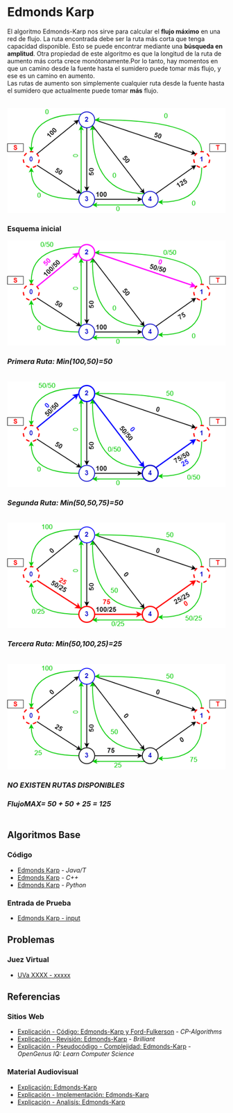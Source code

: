 # Edmonds Karp 

El algoritmo Edmonds-Karp nos sirve para calcular el **flujo máximo** en una red de flujo. La ruta encontrada debe ser la ruta más corta que tenga capacidad disponible. Esto se puede encontrar mediante una **búsqueda en amplitud**. Otra propiedad de este algoritmo es que la longitud de la ruta de aumento más corta crece monótonamente.Por lo tanto, hay momentos en que un camino desde la fuente hasta el sumidero puede tomar más flujo, y ese es un camino en aumento.<br/>
Las rutas de aumento son simplemente cualquier ruta desde la fuente hasta el sumidero que actualmente puede tomar **más** flujo. 
<br/><br/>

![Unsolved Problem](https://github.com/AleS900/prueba/blob/master/assets/EK1.png)<br/>
### Esquema inicial
![Problem Solution Step 1](https://github.com/AleS900/prueba/blob/master/assets/EK2.png)<br/>
### _Primera Ruta:    **Min(100,50)=50**_<br/><br/>
![Problem Solution Step 1](https://github.com/AleS900/prueba/blob/master/assets/EK3%20(1).png)<br/>
### _Segunda Ruta:    **Min(50,50,75)=50**_<br/><br/>
![Problem Solution Step 1](https://github.com/AleS900/prueba/blob/master/assets/EK4.png)<br/>
### _Tercera Ruta:    **Min(50,100,25)=25**_<br/><br/>
![Problem Solution Step 1](https://github.com/AleS900/prueba/blob/master/assets/EKF.png)<br/>
### _**NO EXISTEN RUTAS DISPONIBLES**_
### _**FlujoMAX= 50 + 50 + 25 = 125**_<br/><br/>

## Algoritmos Base
### Código
-  [Edmonds Karp](https://github.com/PaulLandaeta/algoritmica2/blob/master/contenidoeoria%20de%20Grafos/Edmonds_Karp/EdmondsKarp.java) - _Java/T_
-  [Edmonds Karp](https://github.com/PaulLandaeta/algoritmica2/blob/master/contenido/Teoria%20de%20Grafos/Edmonds_Karp/edmonds_karp.cpp) - _C++_
-  [Edmonds Karp](https://github.com/PaulLandaeta/algoritmica2/blob/master/contenido/Teoria%20de%20Grafos/Edmonds_Karp/edmonds_karp) - _Python_

### Entrada de Prueba
-  [Edmonds Karp - input](https://github.com/PaulLandaeta/algoritmica2/blob/master/contenido/Teoria%20de%20Grafos/Edmonds_Karp/in.txt)

## Problemas
### Juez Virtual
-  [UVa XXXX - xxxxx](https://vjudge.net/contest/400028#problem/D)

## Referencias
### Sitios Web 
-  [Explicación - Código: Edmonds-Karp y Ford-Fulkerson](https://cp-algorithms.com/graph/edmonds_karp.html) - _CP-Algorithms_
-  [Explicación - Revisión: Edmonds-Karp](https://brilliant.org/wiki/edmonds-karp-algorithm/) - _Brilliant_
-  [Explicación - Pseudocódigo - Complejidad: Edmonds-Karp](https://iq.opengenus.org/edmonds-karp-algorithm-for-maximum-flow/) - _OpenGenus IQ: Learn Computer Science_
### Material Audiovisual
-  [Explicación: Edmonds-Karp](https://www.youtube.com/watch?v=RppuJYwlcI8)
-  [Explicación - Implementación: Edmonds-Karp](https://www.youtube.com/watch?v=GiN3jRdgxU4)
-  [Explicación - Analisís: Edmonds-Karp](https://www.youtube.com/watch?v=FlIB73vSl4s)

